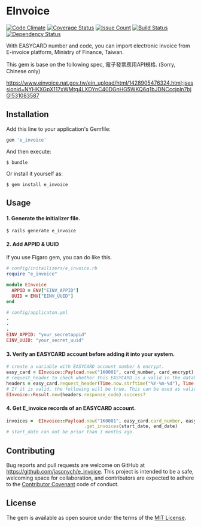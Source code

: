 # EInvoice

[![Code Climate](https://codeclimate.com/github/JasonYCHuang/e_invoice/badges/gpa.svg)](https://codeclimate.com/github/JasonYCHuang/e_invoice)
[![Coverage Status](https://coveralls.io/repos/github/JasonYCHuang/e_invoice/badge.svg?branch=master)](https://coveralls.io/github/JasonYCHuang/e_invoice?branch=master)
[![Issue Count](https://codeclimate.com/github/JasonYCHuang/e_invoice/badges/issue_count.svg)](https://codeclimate.com/github/JasonYCHuang/e_invoice)
[![Build Status](https://travis-ci.org/JasonYCHuang/e_invoice.svg?branch=master)](https://travis-ci.org/JasonYCHuang/e_invoice)
[![Dependency Status](https://gemnasium.com/JasonYCHuang/e_invoice.svg)](https://gemnasium.com/JasonYCHuang/e_invoice)


With EASYCARD number and code, you can import electronic invoice from E-invoice platform, Ministry of Finance, Taiwan.

This gem is base on the following spec, 電子發票應用API規格. (Sorry, Chinese only)

https://www.einvoice.nat.gov.tw/ein_upload/html/1428905476324.html;jsessionid=NYHKXGpX117xWMtg4LXDYnC40DGnHG5WKQ6q1bJDNCccjpln7bjG!531083587




## Installation

Add this line to your application's Gemfile:

```ruby
gem 'e_invoice'
```

And then execute:

    $ bundle

Or install it yourself as:

    $ gem install e_invoice

## Usage

#### 1. Generate the initializer file.

```shell
$ rails generate e_invoice
```

#### 2. Add APPID & UUID

If you use Figaro gem, you can do like this.

```ruby
# config/initailizers/e_invoice.rb
require "e_invoice"

module EInvoice
  APPID = ENV["EINV_APPID"]
  UUID = ENV["EINV_UUID"]
end
```

```ruby
# config/applicaton.yml
.
.
.
EINV_APPID: "your_secretappid"
EINV_UUID: "your_secret_uuid"
```

#### 3. Verify an EASYCARD account before adding it into your system.

```ruby
# create a variable with EASYCARD account number & encrypt.
easy_card = EInvoice::Payload.new("1K0001", card_number, card_encrypt)
# request_header to check whether this EASYCARD is a valid in the database of Ministry of Finance, Taiwan.
headers = easy_card.request_header(Time.now.strftime("%Y-%m-%d"), Time.now.strftime("%Y-%m-%d"))
# If it is valid, the following will be true. This can be used as validation.
EInvoice::Result.new(headers.response_code).success?
```

#### 4. Get E_invoice records of an EASYCARD account.

```ruby
invoices =  EInvoice::Payload.new("1K0001", easy_card.card_number, easy_card.card_encrypt)
                             .get_invoices(start_date, end_date)
# start_date can not be prior than 3 months ago.
```

## Contributing

Bug reports and pull requests are welcome on GitHub at https://github.com/jasonych/e_invoice. This project is intended to be a safe, welcoming space for collaboration, and contributors are expected to adhere to the [Contributor Covenant](contributor-covenant.org) code of conduct.


## License

The gem is available as open source under the terms of the [MIT License](http://opensource.org/licenses/MIT).


